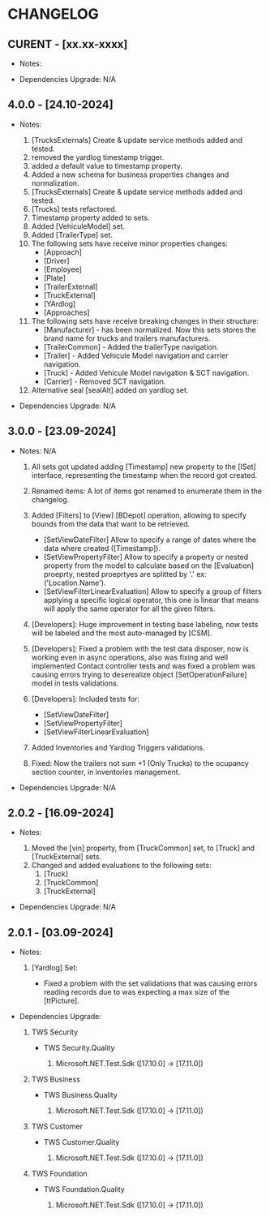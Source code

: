 # CHANGELOG

## CURENT - [xx.xx-xxxx]

- Notes:

- Dependencies Upgrade: N/A

## 4.0.0 - [24.10-2024]

- Notes: 
  
    1. [TrucksExternals] Create & update service methods added and tested.
    2. removed the yardlog timestamp trigger.
    3. added a default value to timestamp property.
    4. Added a new schema for business properties changes and normalization.
    5. [TrucksExternals] Create & update service methods added and tested.
    6. [Trucks] tests refactored.
    7. Timestamp property added to sets.
    8. Added [VehiculeModel] set.
    9. Added [TrailerType] set.
    11. The following sets have receive minor properties changes:
        * [Approach]
        * [Driver]
        * [Employee]
        * [Plate]
        * [TrailerExternal]
        * [TruckExternal]
        * [YArdlog]
        * [Approaches]
    12. The following sets have receive breaking changes in their structure:
        * [Manufacturer] -  has been normalized. Now this sets stores the brand name for trucks and trailers manufacturers.
        * [TrailerCommon] - Added the trailerType navigation.
        * [Trailer] - Added Vehicule Model navigation and carrier navigation. 
        * [Truck] - Added Vehicule Model navigation & SCT navigation.
        * [Carrier] -  Removed SCT navigation.
    13. Alternative seal [sealAlt] added on yardlog set. 

- Dependencies Upgrade: N/A

## 3.0.0 - [23.09-2024]

- Notes: N/A

    1. All sets got updated adding [Timestamp] new property to the [ISet] interface, representing the timestamp when the record got created.

    2. Renamed items: A lot of items got renamed to enumerate them in the changelog.

    3. Added [Filters] to [View] [BDepot] operation, allowing to specify bounds from the data that want to be retrieved.

        - [SetViewDateFilter] Allow to specify a range of dates where the data where created ([Timestamp]).
        - [SetViewPropertyFilter] Allow to specify a property or nested property from the model to calculate based on the [Evaluation] proeprty, nested proeprtyes are splitted by '.' ex: ('Location.Name').
        - [SetViewFilterLinearEvaluation] Allow to specify a group of filters applying a specific logical operator, this one is linear that means will apply the same operator for all the given filters.

    4. [Developers]: Huge improvement in testing base labeling, now tests will be labeled and the most auto-managed by [CSM].

    5. [Developers]: Fixed a problem with the test data disposer, now is working even in async operations, also was fixing and well implemented Contact controller tests and was fixed a problem was causing errors trying to deserealize object [SetOperationFailure] model in tests validations.

    6. [Developers]: Included tests for:

        - [SetViewDateFilter]
        - [SetViewPropertyFilter]
        - [SetViewFilterLinearEvaluation]

    7. Added Inventories and Yardlog Triggers validations.
    8. Fixed: Now the trailers not sum +1 (Only Trucks) to the ocupancy section counter, in inventories management.

- Dependencies Upgrade: N/A

## 2.0.2 - [16.09-2024]

- Notes:

    1. Moved the [vin] property, from [TruckCommon] set, to [Truck] and [TruckExternal] sets.
    2. Changed and added evaluations to the following sets:
        1. [Truck]
        2. [TruckCommon]
        3. [TruckExternal]  

- Dependencies Upgrade: N/A

## 2.0.1 - [03.09-2024]

- Notes:

    1. [Yardlog] Set:

        - Fixed a problem with the set validations that was causing errors reading records due to was expecting a max size of the [ttPicture].  

- Dependencies Upgrade:

    1. TWS Security

        - TWS Security.Quality

            1. Microsoft.NET.Test.Sdk ([17.10.0] -> [17.11.0])

    2. TWS Business

        - TWS Business.Quality

            1. Microsoft.NET.Test.Sdk ([17.10.0] -> [17.11.0])

    3. TWS Customer

        - TWS Customer.Quality

            1. Microsoft.NET.Test.Sdk ([17.10.0] -> [17.11.0])

    4. TWS Foundation

        - TWS Foundation.Quality

            1. Microsoft.NET.Test.Sdk ([17.10.0] -> [17.11.0])
